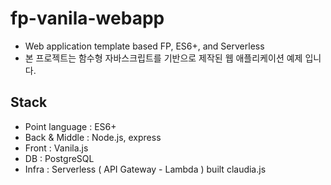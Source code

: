 # fp-vanila-webapp
- Web application template based FP, ES6+, and Serverless
- 본 프로젝트는 함수형 자바스크립트를 기반으로 제작된 웹 애플리케이션 예제 입니다.

## Stack
- Point language : ES6+
- Back & Middle : Node.js, express
- Front : Vanila.js
- DB : PostgreSQL
- Infra : Serverless ( API Gateway - Lambda ) built claudia.js
